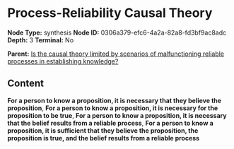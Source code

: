 # Process-Reliability Causal Theory

**Node Type:** synthesis
**Node ID:** 0306a379-efc6-4a2a-82a8-fd3bf9ac8adc
**Depth:** 3
**Terminal:** No

**Parent:** [Is the causal theory limited by scenarios of malfunctioning reliable processes in establishing knowledge?](is-the-causal-theory-limited-by-scenarios-of-malfunctioning-reliable-processes-in-establishing-knowledge.md)

## Content

**For a person to know a proposition, it is necessary that they believe the proposition**, **For a person to know a proposition, it is necessary for the proposition to be true**, **For a person to know a proposition, it is necessary that the belief results from a reliable process**, **For a person to know a proposition, it is sufficient that they believe the proposition, the proposition is true, and the belief results from a reliable process**
